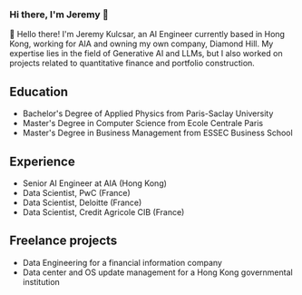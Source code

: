 ### Hi there, I'm Jeremy 👋

👋 Hello there! I'm Jeremy Kulcsar, an AI Engineer currently based in Hong Kong, working for AIA and owning my own company, Diamond Hill. My expertise lies in the field of Generative AI and LLMs, but I also worked on projects related to quantitative finance and portfolio construction.

## Education
- Bachelor's Degree of Applied Physics from Paris-Saclay University
- Master's Degree in Computer Science from Ecole Centrale Paris
- Master's Degree in Business Management from ESSEC Business School

## Experience
- Senior AI Engineer at AIA (Hong Kong)
- Data Scientist, PwC (France)
- Data Scientist, Deloitte (France)
- Data Scientist, Credit Agricole CIB (France)

## Freelance projects
- Data Engineering for a financial information company
- Data center and OS update management for a Hong Kong governmental institution
